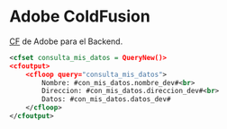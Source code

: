 # Adobe ColdFusion 

[CF](https://www.adobe.com/products/coldfusion-family.html) de Adobe para el Backend.

```XML
<cfset consulta_mis_datos = QueryNew()>
<cfoutput>
    <cfloop query="consulta_mis_datos">
        Nombre: #con_mis_datos.nombre_dev#<br>
        Direccion: #con_mis_datos.direccion_dev#<br>
        Datos: #con_mis_datos.datos_dev#
    </cfloop>
</cfoutput>
```

